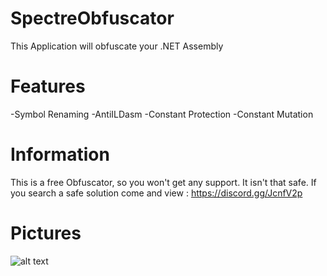 # SpectreObfuscator
This Application will obfuscate your .NET Assembly

# Features
-Symbol Renaming
-AntiILDasm
-Constant Protection
-Constant Mutation

# Information
This is a free Obfuscator, so you won't get any support.
It isn't that safe. If you search a safe solution come and view : https://discord.gg/JcnfV2p


# Pictures

![alt text](https://github.com/jokebeatz/SpectreObfuscator/blob/master/specter.PNG)
